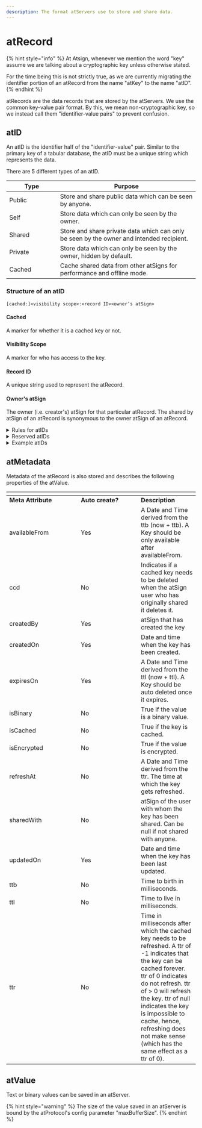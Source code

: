 ```yaml
---
description: The format atServers use to store and share data.
---
```


# atRecord

{% hint style="info" %}
At Atsign, whenever we mention the word "key" assume we are talking about a cryptographic key unless otherwise stated.&#x20;

For the time being this is not strictly true, as we are currently migrating the identifier portion of an atRecord from the name "atKey" to the name "atID".
{% endhint %}

atRecords are the data records that are stored by the atServers. We use the common key-value pair format. By this, we mean non-cryptographic key, so we instead call them "identifier-value pairs" to prevent confusion.

## atID

An atID is the identifier half of the "identifier-value" pair. Similar to the primary key of a tabular database, the atID must be a unique string which represents the data.

There are 5 different types of an atID.

<table><thead><tr><th width="119.33333333333331">Type</th><th>Purpose</th></tr></thead><tbody><tr><td>Public</td><td>Store and share public data which can be seen by anyone.</td></tr><tr><td>Self</td><td>Store data which can only be seen by the owner.</td></tr><tr><td>Shared</td><td>Store and share private data which can only be seen by the owner and intended recipient.</td></tr><tr><td>Private</td><td>Store data which can only be seen by the owner, hidden by default.</td></tr><tr><td>Cached</td><td>Cache shared data from other atSigns for performance and offline mode.</td></tr></tbody></table>

### Structure of an atID

```
[cached:]<visibility scope>:<record ID><owner’s atSign>
```

#### Cached

A marker for whether it is a cached key or not.

#### Visibility Scope

A marker for who has access to the key.

#### Record ID

A unique string used to represent the atRecord.

#### Owner's atSign

The owner (i.e. creator's) atSign for that particular atRecord. The shared by atSign of an atRecord is synonymous to the owner atSign of an atRecord.

<details>

<summary>Rules for atIDs</summary>

1. Length of an atID should not be more than 240 characters\
   (a limitation of the current implementation of the atServer, not a protocol limitation)
2. A maximum of 55  7-bit characters for the atSign
3. Allowed characters in an entity are: `[\w._,-"']`
4. Namespace is mandatory in the current implementation of the protocol\
   i.e entity must follow the notation: `<identifier>.<namespace>`
5. Cached atIDs should have a different owner than the current atSign
6. Visibility scope and owner cannot be the same for a shared atID
7. Reserved atIDs cannot be [modified](../sdk/crud-operations.md) or [notified](../sdk/events.md)
8. For newly created atIDs, the owner must match the current atSign



</details>

<details>

<summary>Reserved atIDs</summary>

The following is a list of reserved atIDs which the atServer requires to function.

**Don't** try to delete or overwrite these keys, the atServer cannot function without them.

* `privatekey:at_pkam_privatekey`
* `privatekey:at_pkam_publickey`
* `public:publickey`
* `privatekey:privatekey`
* `shared_key`
* `privatekey:self_encryption_key`
* `signing_privatekey`
* `public:signing_publickey`
* `privatekey:at_secret`
* `privatekey:at_secret_deleted`

</details>

<details>

<summary>Example atIDs</summary>

#### Public atID

1. A `public` atID with a record id of `location` shared by `@alice`. This atID typically holds public data that any atSign can access.

`public:location@alice`&#x20;

2. A `public` atID with a record id of `publickey` shared by `@bob`. Note that this is a [reserved atID](atrecord.md#reserved-atids).

`public:publickey@bob`

#### Private atID

1. A `private` atID with a record id of `pk1` shared by `@alice`.

`privatekey:pk1@alice`

#### Shared atID

1. A `shared` atID with a record id of `phone` shared with `@bob`, shared by `@alice`.

`@bob:phone@alice`

2. A `shared` atID with the record id of `name`, a namespace of `wavi`, shared with `@alice`, and shared by `@bob`.

`@alice:name.wavi@bob`

#### Internal atID

1. An `internal` atID with a record id of `_latestnotificationid`, namespace of `at_skeleton_app` and is shared by `@alice`.

`_latestnotificationid.at_skeleton_app@alice`

#### Cached atID

1. A `cached` atID with a record id of `phone`, shared with `@bob`, and is shared with `@alice`.

`cached:@bob:phone@alice`

</details>

## atMetadata

Metadata of the atRecord is also stored and describes the following properties of the atValue.

<table data-header-hidden><thead><tr><th width="174.33333333333331"></th><th width="144"></th><th></th></tr></thead><tbody><tr><td><strong>Meta Attribute</strong></td><td><strong>Auto create?</strong></td><td><strong>Description</strong></td></tr><tr><td>availableFrom</td><td>Yes</td><td>A Date and Time derived from the ttb (now + ttb). A Key should be only available after availableFrom.</td></tr><tr><td>ccd</td><td>No</td><td>Indicates if a cached key needs to be deleted when the atSign user who has originally shared it deletes it.</td></tr><tr><td>createdBy</td><td>Yes</td><td>atSign that has created the key</td></tr><tr><td>createdOn</td><td>Yes</td><td>Date and time when the key has been created.</td></tr><tr><td>expiresOn</td><td>Yes</td><td>A Date and Time derived from the ttl (now + ttl). A Key should be auto deleted once it expires.</td></tr><tr><td>isBinary</td><td>No</td><td>True if the value is a binary value.</td></tr><tr><td>isCached</td><td>No</td><td>True if the key is cached.</td></tr><tr><td>isEncrypted</td><td>No</td><td>True if the value is encrypted.</td></tr><tr><td>refreshAt</td><td>No</td><td>A Date and Time derived from the ttr. The time at which the key gets refreshed.</td></tr><tr><td>sharedWith</td><td>No</td><td>atSign of the user with whom the key has been shared. Can be null if not shared with anyone.</td></tr><tr><td>updatedOn</td><td>Yes</td><td>Date and time when the key has been last updated.</td></tr><tr><td>ttb</td><td>No</td><td>Time to birth in milliseconds.</td></tr><tr><td>ttl</td><td>No</td><td>Time to live in milliseconds.</td></tr><tr><td>ttr</td><td>No</td><td>Time in milliseconds after which the cached key needs to be refreshed. A ttr of -1 indicates that the key can be cached forever. ttr of 0 indicates do not refresh. ttr of > 0 will refresh the key. ttr of null indicates the key is impossible to cache, hence, refreshing does not make sense (which has the same effect as a ttr of 0).</td></tr></tbody></table>

## atValue

Text or binary values can be saved in an atServer.&#x20;

{% hint style="warning" %}
The size of the value saved in an atServer is bound by the atProtocol's config parameter "maxBufferSize".
{% endhint %}
